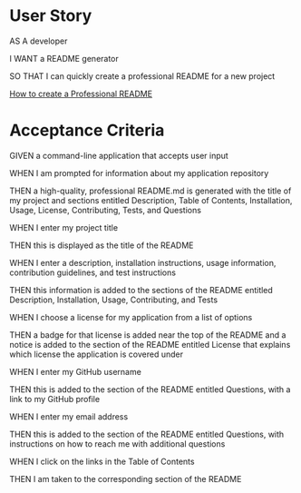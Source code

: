 # User Story

AS A developer

I WANT a README generator

SO THAT I can quickly create a professional README for a new project


[How to create a Professional README](https://coding-boot-camp.github.io/full-stack/github/professional-readme-guide)

# Acceptance Criteria

GIVEN a command-line application that accepts user input

WHEN I am prompted for information about my application repository

THEN a high-quality, professional README.md is generated with the title of my 
project and sections entitled Description, Table of Contents, Installation, Usage, License, Contributing, Tests, and Questions

WHEN I enter my project title

THEN this is displayed as the title of the README

WHEN I enter a description, installation instructions, usage information, contribution guidelines, and test instructions

THEN this information is added to the sections of the README entitled Description, Installation, Usage, Contributing, and Tests

WHEN I choose a license for my application from a list of options

THEN a badge for that license is added near the top of the README and a notice is added to the section of the README entitled License that explains which license the application is covered under

WHEN I enter my GitHub username

THEN this is added to the section of the README entitled Questions, with a link to my GitHub profile

WHEN I enter my email address

THEN this is added to the section of the README entitled Questions, with instructions on how to reach me with additional questions

WHEN I click on the links in the Table of Contents

THEN I am taken to the corresponding section of the README